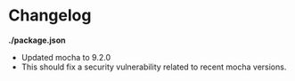 # Changelog

**./package.json**
* Updated mocha to 9.2.0
* This should fix a security vulnerability related to recent mocha versions.